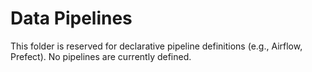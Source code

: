 <!-- SPDX-License-Identifier: MPL-2.0 -->
# Data Pipelines

This folder is reserved for declarative pipeline definitions (e.g., Airflow, Prefect). No pipelines are currently defined.
